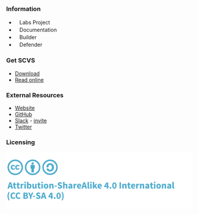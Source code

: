 ### Information
* <i class="fas fa-flask" style="font-size: 1.2em; color:#FFA500;"></i><span style="font-size:1.0em;padding-left:12px;">Labs Project</span>
* <i class="fas fa-book" style="font-size: 1.2em; color:#233e81;"></i><span style="font-size:1.0em;padding-left:12px;">Documentation</span>
* <i class="fas fa-toolbox" style="font-size: 1.2em; color:#233e81;"></i><span style="font-size:1.0em;padding-left:12px;">Builder</span> 
* <i class="fas fa-shield-alt" style="font-size: 1.2em; color:#233e81;"></i><span style="font-size:1.0em;padding-left:12px;">Defender</span>

### Get SCVS

* [Download](https://github.com/OWASP/Software-Component-Verification-Standard/releases)
* [Read online](https://scvs.owasp.org/scvs/)

### External Resources

* [Website](https://scvs.owasp.org)
* [GitHub](https://github.com/OWASP/Software-Component-Verification-Standard)
* [Slack](https://owasp.slack.com/channels/project-scvs) - [invite](https://owasp-slack.herokuapp.com/)
* [Twitter](https://twitter.com/OWASP_SCVS)

### Licensing

![Creative Commons Attribution ShareAlike 4.0 license](assets/images/license.png)
